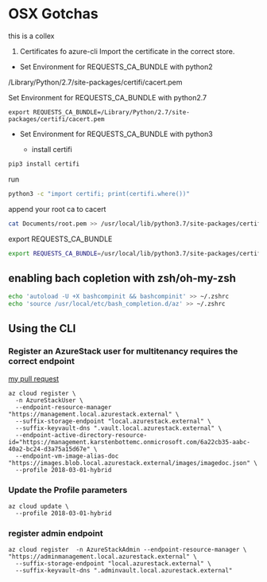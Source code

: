 # OSX Gotchas
this is a collex
1. Certificates fo azure-cli
Import the certificate in the correct store. 
* Set Environment for REQUESTS_CA_BUNDLE with python2

/Library/Python/2.7/site-packages/certifi/cacert.pem

Set Environment for REQUESTS_CA_BUNDLE with python2.7
```azurecli
export REQUESTS_CA_BUNDLE=/Library/Python/2.7/site-packages/certifi/cacert.pem
```

* Set Environment for REQUESTS_CA_BUNDLE with python3

    * install certifi
```zsh
pip3 install certifi
```

run
```zsh
python3 -c "import certifi; print(certifi.where())"
```
append your root ca to cacert 

```zsh
cat Documents/root.pem >> /usr/local/lib/python3.7/site-packages/certifi/cacert.pem
```

export REQUESTS_CA_BUNDLE

```zsh
export REQUESTS_CA_BUNDLE=/usr/local/lib/python3.7/site-packages/certifi/cacert.pem
```

## enabling bach copletion with zsh/oh-my-zsh

```zsh
echo 'autoload -U +X bashcompinit && bashcompinit' >> ~/.zshrc
echo 'source /usr/local/etc/bash_completion.d/az' >> ~/.zshrc
```




## Using the CLI

### Register an AzureStack user for multitenancy requires the correct endpoint 
[my pull request](https://github.com/MicrosoftDocs/azure-docs/pull/17808)

```azurecli
az cloud register \
  -n AzureStackUser \
  --endpoint-resource-manager "https://management.local.azurestack.external" \
  --suffix-storage-endpoint "local.azurestack.external" \
  --suffix-keyvault-dns ".vault.local.azurestack.external" \
  --endpoint-active-directory-resource-id="https://management.karstenbottemc.onmicrosoft.com/6a22cb35-aabc-40a2-bc24-d3a75a15d67e" \
  --endpoint-vm-image-alias-doc "https://images.blob.local.azurestack.external/images/imagedoc.json" \
  --profile 2018-03-01-hybrid
```
### Update the Profile parameters
```azurecli
az cloud update \
  --profile 2018-03-01-hybrid
```


### register admin endpoint
```azurecli
az cloud register  -n AzureStackAdmin --endpoint-resource-manager \ "https://adminmanagement.local.azurestack.external" \
  --suffix-storage-endpoint "local.azurestack.external" \
  --suffix-keyvault-dns ".adminvault.local.azurestack.external"
```